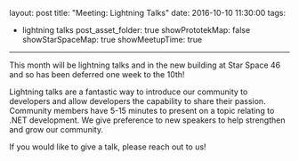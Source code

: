 layout: post
title: "Meeting: Lightning Talks"
date: 2016-10-10 11:30:00
tags:
- lightning talks
post_asset_folder: true
showPrototekMap: false
showStarSpaceMap: true
showMeetupTime: true
---

This month will be lightning talks and in the new building at Star Space 46 and so has been deferred one week to the 10th!

Lightning talks are a fantastic way to introduce our community to developers and allow developers the capability to share their passion. Community members have 5-15 minutes to present on a topic relating to .NET development. We give preference to new speakers to help strengthen and grow our community.

If you would like to give a talk, please reach out to us!

